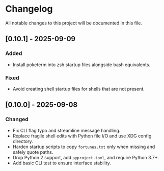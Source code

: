 # Changelog

All notable changes to this project will be documented in this file.

## [0.10.1] - 2025-09-09
### Added
- Install poketerm into zsh startup files alongside bash equivalents.
### Fixed
- Avoid creating shell startup files for shells that are not present.

## [0.10.0] - 2025-09-08
### Changed
- Fix CLI flag typo and streamline message handling.
- Replace fragile shell edits with Python file I/O and use XDG config directory.
- Harden startup scripts to copy `fortunes.txt` only when missing and safely quote paths.
- Drop Python 2 support, add `pyproject.toml`, and require Python 3.7+.
- Add basic CLI test to ensure interface stability.

